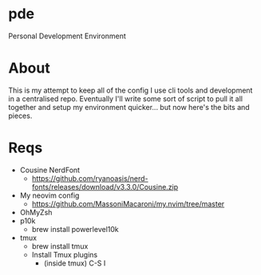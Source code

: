 # pde
Personal Development Environment

# About
This is my attempt to keep all of the config I use cli tools and development in a centralised repo. Eventually I'll write some sort of script to pull it all together and setup my environment quicker... but now here's the bits and pieces.

# Reqs
- Cousine NerdFont
  - https://github.com/ryanoasis/nerd-fonts/releases/download/v3.3.0/Cousine.zip
- My neovim config
  - https://github.com/MassoniMacaroni/my.nvim/tree/master
- OhMyZsh
- p10k
  - brew install powerlevel10k
- tmux
  - brew install tmux
  - Install Tmux plugins
    - (inside tmux) C-S I 
